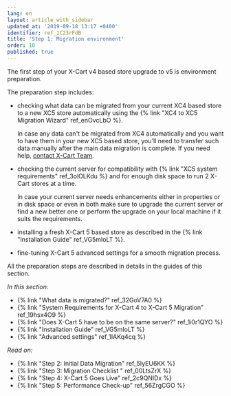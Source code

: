 ```yaml
---
lang: en
layout: article_with_sidebar
updated_at: '2019-09-18 13:17 +0400'
identifier: ref_1C23rFdB
title: 'Step 1: Migration environment'
order: 10
published: true
---
```

The first step of your X-Cart v4 based store upgrade to v5 is environment preparation.

The preparation step includes:

* checking what data can be migrated from your current XC4 based store to a new XC5 store automatically using the {% link "XC4 to XC5 Migration Wizard" ref_enOvcLbO %}.
  
  In case any data can't be migrated from XC4 automatically and you want to have them in your new XC5 based store, you'll need to transfer such data manually after the main data migration is complete. If you need help, [contact X-Cart Team](https://www.x-cart.com/contact-us.html "Step 1: Migration environment").

* checking the current server for compatibility with {% link "XC5 system requirements" ref_3olOLKdu %} and for enough disk space to run 2 X-Cart stores at a time. 
  
  In case your current server needs enhancements either in properties or in disk space or even in both make sure to upgrade the current server or find a new better one or perform the upgrade on your local machine if it suits the requirements.

* installing a fresh X-Cart 5 based store as described in the {% link "Installation Guide" ref_VG5mIoLT %}.

* fine-tuning X-Cart 5 advanced settings for a smooth migration process.

All the preparation steps are described in details in the guides of this section.

_In this section:_
*   {% link "What data is migrated?" ref_32GoV7A0 %}
*   {% link "System Requirements for X-Cart 4 to X-Cart 5 Migration" ref_19hsx4O9 %}
*   {% link "Does X-Cart 5 have to be on the same server?" ref_1i0r1QYO %}
*   {% link "Installation Guide" ref_VG5mIoLT %}
*   {% link "Advanced settings" ref_1IAKq4cq %}

_Read on:_
*   {% link "Step 2: Initial Data Migration" ref_5IyEU6KK %}
*   {% link "Step 3: Migration Checklist " ref_00LtsZrX %}
*   {% link "Step 4: X-Cart 5 Goes Live" ref_2c9QNlDx %}
*   {% link "Step 5: Performance Check-up" ref_56ZrgCGO %}
